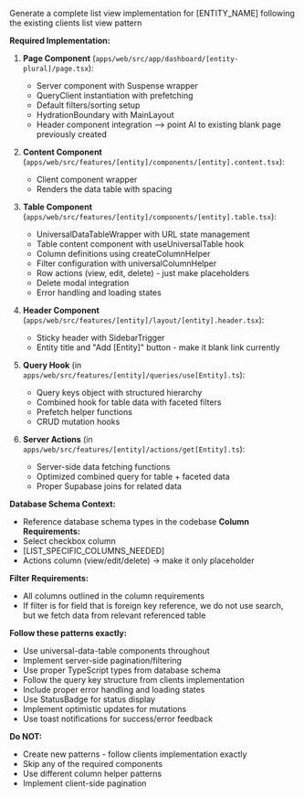 Generate a complete list view implementation for [ENTITY_NAME] following the existing 
 clients list view pattern

  **Required Implementation:**

  1. **Page Component** (`apps/web/src/app/dashboard/[entity-plural]/page.tsx`):
     - Server component with Suspense wrapper
     - QueryClient instantiation with prefetching
     - Default filters/sorting setup
     - HydrationBoundary with MainLayout
     - Header component integration
—-> point AI to existing blank page previously created

  2. **Content Component** 
  (`apps/web/src/features/[entity]/components/[entity].content.tsx`):
     - Client component wrapper
     - Renders the data table with spacing

  3. **Table Component** (`apps/web/src/features/[entity]/components/[entity].table.tsx`):
     - UniversalDataTableWrapper with URL state management
     - Table content component with useUniversalTable hook
     - Column definitions using createColumnHelper
     - Filter configuration with universalColumnHelper
     - Row actions (view, edit, delete) - just make placeholders
     - Delete modal integration
     - Error handling and loading states

  4. **Header Component** (`apps/web/src/features/[entity]/layout/[entity].header.tsx`):
     - Sticky header with SidebarTrigger
     - Entity title and "Add [Entity]" button - make it blank link currently

  5. **Query Hook** (in `apps/web/src/features/[entity]/queries/use[Entity].ts`):
     - Query keys object with structured hierarchy
     - Combined hook for table data with faceted filters
     - Prefetch helper functions
     - CRUD mutation hooks

  6. **Server Actions** (in `apps/web/src/features/[entity]/actions/get[Entity].ts`):
     - Server-side data fetching functions
     - Optimized combined query for table + faceted data
     - Proper Supabase joins for related data

  **Database Schema Context:**
  - Reference database schema types in the codebase
  **Column Requirements:**
  - Select checkbox column
  - [LIST_SPECIFIC_COLUMNS_NEEDED]
  - Actions column (view/edit/delete) -> make it only placeholder

  **Filter Requirements:**
  - All columns outlined in the column requirements
  - If filter is for field that is foreign key reference, we do not use search, but we fetch data from relevant referenced table

  **Follow these patterns exactly:**
  - Use universal-data-table components throughout
  - Implement server-side pagination/filtering
  - Use proper TypeScript types from database schema
  - Follow the query key structure from clients implementation
  - Include proper error handling and loading states
  - Use StatusBadge for status display
  - Implement optimistic updates for mutations
  - Use toast notifications for success/error feedback

  **Do NOT:**
  - Create new patterns - follow clients implementation exactly
  - Skip any of the required components
  - Use different column helper patterns
  - Implement client-side pagination

